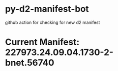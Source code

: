 # py-d2-manifest-bot
github action for checking for new d2 manifest

# Current Manifest: 227973.24.09.04.1730-2-bnet.56740